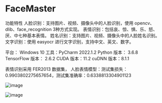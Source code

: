 # FaceMaster

功能特性
人脸识别：支持图片、视频、摄像头中的人脸识别，使用 opencv、dlib、face_recognition 3种方式实现。
表情识别：包括哀、惊、惧、乐、怒、厌、中七种基本表情。
姓名识别：支持图片、视频、摄像头中的人脸姓名识别。
文字识别：使用 easyocr 进行文字识别，支持中文、英文、数字。

平台： Windows 10
工具：PyCharm 2022.1.2
Python 版本： 3.6.8
TensorFlow 版本： 2.6.2
CUDA 版本：11.2
cuDNN 版本：8.1.1

表情识别采用 FER2013 数据集，
人脸表情模型：测试集损失：0.9903802275657654，测试集准确率：0.6338813304901123

![image](https://github.com/user-attachments/assets/d372493e-85c9-4872-91a7-e6a4cc0513b4)

![image](https://github.com/user-attachments/assets/2e0cb6eb-469c-4cb3-912b-bc79758be43b)


